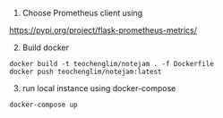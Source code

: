 1. Choose Prometheus client using

https://pypi.org/project/flask-prometheus-metrics/

2. Build docker


```shell
docker build -t teochenglim/notejam . -f Dockerfile
docker push teochenglim/notejam:latest

```

3. run local instance using docker-compose

```shell
docker-compose up

```

